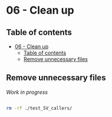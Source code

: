 # 06 - Clean up

## Table of contents

- [06 - Clean up](#06---clean-up)
  - [Table of contents](#table-of-contents)
  - [Remove unnecessary files](#remove-unnecessary-files)

## Remove unnecessary files

*Work in progress*

```bash

rm -rf ./test_SV_callers/

```
